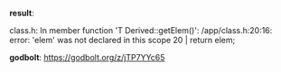 **result**:
 
class.h: In member function 'T Derived<T>::getElem()':
/app/class.h:20:16: error: 'elem' was not declared in this scope
   20 |         return elem;
 
**godbolt**: https://godbolt.org/z/jTP7YYc65
